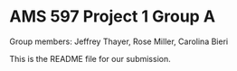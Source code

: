 # AMS 597 Project 1 Group A

Group members: Jeffrey Thayer, Rose Miller, Carolina Bieri

This is the README file for our submission. 
